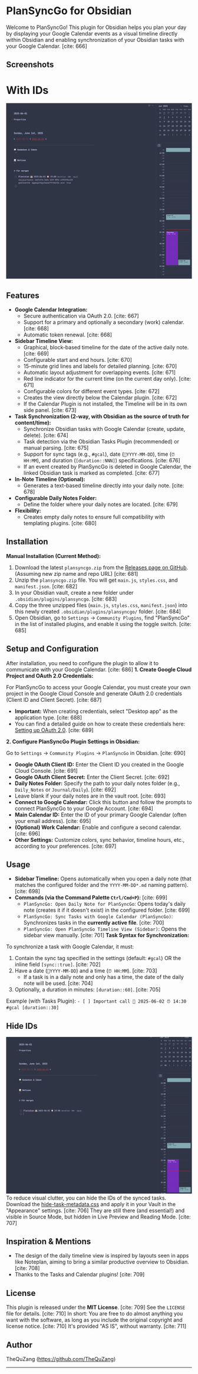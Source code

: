 # PlanSyncGo for Obsidian

Welcome to PlanSyncGo! This plugin for Obsidian helps you plan your day by displaying your Google Calendar events as a visual timeline directly within Obsidian and enabling synchronization of your Obsidian tasks with your Google Calendar.
[cite: 666]
## Screenshots

# With IDs
![Screenshot](./Assets/screenshot.png)

## Features

* **Google Calendar Integration:**
    * Secure authentication via OAuth 2.0. [cite: 667]
    * Support for a primary and optionally a secondary (work) calendar. [cite: 668]
    * Automatic token renewal. [cite: 668]
* **Sidebar Timeline View:**
    * Graphical, block-based timeline for the date of the active daily note. [cite: 669]
    * Configurable start and end hours. [cite: 670]
    * 15-minute grid lines and labels for detailed planning. [cite: 670]
    * Automatic layout adjustment for overlapping events. [cite: 671]
    * Red line indicator for the current time (on the current day only). [cite: 671]
    * Configurable colors for different event types. [cite: 672]
    * Creates the view directly below the Calendar plugin. [cite: 672]
    * If the Calendar Plugin is not installed, the Timeline will be in its own side panel. [cite: 673]
* **Task Synchronization (2-way, with Obsidian as the source of truth for content/time):**
    * Synchronize Obsidian tasks with Google Calendar (create, update, delete). [cite: 674]
    * Task detection via the Obsidian Tasks Plugin (recommended) or manual parsing. [cite: 675]
    * Support for sync tags (e.g., `#gcal`), date (`📅YYYY-MM-DD`), time (`⏰ HH:MM`), and duration (`[duration::NNN]`) specifications. [cite: 676]
    * If an event created by PlanSyncGo is deleted in Google Calendar, the linked Obsidian task is marked as completed. [cite: 677]
* **In-Note Timeline (Optional):**
    * Generates a text-based timeline directly into your daily note. [cite: 678]
* **Configurable Daily Notes Folder:**
    * Define the folder where your daily notes are located. [cite: 679]
* **Flexibility:**
    * Creates empty daily notes to ensure full compatibility with templating plugins. [cite: 680]
## Installation

**Manual Installation (Current Method):**

1.  Download the latest `plansyncgo.zip` from the [Releases page on GitHub](https://github.com/TheQuZang/plansyncgo/releases). (Assuming new zip name and repo URL) [cite: 681]
2.  Unzip the `plansyncgo.zip` file. You will get `main.js`, `styles.css`, and `manifest.json`. [cite: 682]
3.  In your Obsidian vault, create a new folder under `.obsidian/plugins/plansyncgo`. [cite: 683]
4.  Copy the three unzipped files (`main.js`, `styles.css`, `manifest.json`) into this newly created `.obsidian/plugins/plansyncgo/` folder. [cite: 684]
5.  Open Obsidian, go to `Settings` -> `Community Plugins`, find "PlanSyncGo" in the list of installed plugins, and enable it using the toggle switch. [cite: 685]
## Setup and Configuration

After installation, you need to configure the plugin to allow it to communicate with your Google Calendar.
[cite: 686]
**1. Create Google Cloud Project and OAuth 2.0 Credentials:**

For PlanSyncGo to access your Google Calendar, you must create your own project in the Google Cloud Console and generate OAuth 2.0 credentials (Client ID and Client Secret).
[cite: 687]
* **Important:** When creating credentials, select "Desktop app" as the application type. [cite: 688]
* You can find a detailed guide on how to create these credentials here: [Setting up OAuth 2.0](https://support.google.com/googleapi/answer/6158849?hl=de). [cite: 689]

**2. Configure PlanSyncGo Plugin Settings in Obsidian:**

Go to `Settings` -> `Community Plugins` -> `PlanSyncGo` in Obsidian. [cite: 690]
* **Google OAuth Client ID:** Enter the Client ID you created in the Google Cloud Console. [cite: 691]
* **Google OAuth Client Secret:** Enter the Client Secret. [cite: 692]
* **Daily Notes Folder:** Specify the path to your daily notes folder (e.g., `Daily_Notes` or `Journal/Daily`). [cite: 692]
* Leave blank if your daily notes are in the vault root. [cite: 693]
* **Connect to Google Calendar:** Click this button and follow the prompts to connect PlanSyncGo to your Google Account. [cite: 694]
* **Main Calendar ID:** Enter the ID of your primary Google Calendar (often your email address). [cite: 695]
* **(Optional) Work Calendar:** Enable and configure a second calendar. [cite: 696]
* **Other Settings:** Customize colors, sync behavior, timeline hours, etc., according to your preferences. [cite: 697]
## Usage

* **Sidebar Timeline:** Opens automatically when you open a daily note (that matches the configured folder and the `YYYY-MM-DD*.md` naming pattern). [cite: 698]
* **Commands (via the Command Palette `Ctrl/Cmd+P`):** [cite: 699]
    * `PlanSyncGo: Open Daily Note for PlanSyncGo`: Opens today's daily note (creates it if it doesn't exist) in the configured folder. [cite: 699]
    * `PlanSyncGo: Sync Tasks with Google Calendar (PlanSyncGo)`: Synchronizes tasks in the **currently active file**. [cite: 700]
    * `PlanSyncGo: Open PlanSyncGo Timeline View (Sidebar)`: Opens the sidebar view manually. [cite: 701]
**Task Syntax for Synchronization:**

To synchronize a task with Google Calendar, it must:
1.  Contain the sync tag specified in the settings (default: `#gcal`) OR the inline field `[sync::true]`. [cite: 702]
2.  Have a date (`📅YYYY-MM-DD`) and a time (`⏰ HH:MM`). [cite: 703]
    * If a task is in a daily note and only has a time, the date of the daily note will be used. [cite: 704]
3.  Optionally, a duration in minutes: `[duration::60]`. [cite: 705]

Example (with Tasks Plugin):
`- [ ] Important call 📅 2025-06-02 ⏰ 14:30 #gcal [duration::30]`

## Hide IDs
![Screenshot - hidden ids](./Assets/screenshot_hidden_ids.png)
To reduce visual clutter, you can hide the IDs of the synced tasks.
Download the [hide-task-metadata.css](./hide_id_css/hide-task-metadata.css) and apply it in your Vault in the "Appearance" settings. [cite: 706]
They are still there (and essential!) and visible in Source Mode, but hidden in Live Preview and Reading Mode. [cite: 707]
## Inspiration & Mentions

* The design of the daily timeline view is inspired by layouts seen in apps like Noteplan, aiming to bring a similar productive overview to Obsidian. [cite: 708]
* Thanks to the Tasks and Calendar plugins! [cite: 709]

## License

This plugin is released under the **MIT License**. [cite: 709]
See the `LICENSE` file for details. [cite: 710]
In short: You are free to do almost anything you want with the software, as long as you include the original copyright and license notice. [cite: 710]
It's provided "AS IS", without warranty. [cite: 711]

## Author

TheQuZang
(https://github.com/TheQuZang)

---
